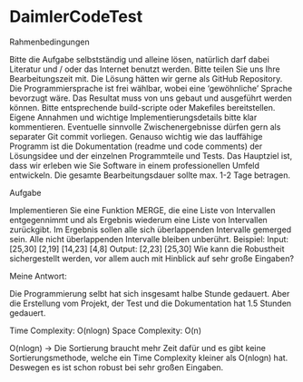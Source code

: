 # DaimlerCodeTest
Rahmenbedingungen

  Bitte die Aufgabe selbstständig und alleine lösen,
  natürlich darf dabei Literatur und / oder das Internet benutzt werden.
  Bitte teilen Sie uns Ihre Bearbeitungszeit mit.
  Die Lösung hätten wir gerne als GitHub Repository.
  Die Programmiersprache ist frei wählbar, wobei eine ‘gewöhnliche’ Sprache bevorzugt wäre.
  Das Resultat muss von uns gebaut und ausgeführt werden können. Bitte entsprechende build-scripte
  oder Makefiles bereitstellen.
  Eigene Annahmen und wichtige Implementierungsdetails bitte klar kommentieren.
  Eventuelle sinnvolle Zwischenergebnisse dürfen gern als separater Git commit vorliegen.
  Genauso wichtig wie das lauffähige Programm ist die Dokumentation (readme und code comments)
  der Lösungsidee und der einzelnen Programmteile und Tests.
  Das Hauptziel ist, dass wir erleben wie Sie Software in einem professionellen Umfeld entwickeln. Die
  gesamte Bearbeitungsdauer sollte max. 1-2 Tage betragen.
  
Aufgabe

  Implementieren Sie eine Funktion MERGE, die eine Liste von Intervallen entgegennimmt und als
  Ergebnis wiederum eine Liste von Intervallen zurückgibt. Im Ergebnis sollen alle sich überlappenden
  Intervalle gemerged sein. Alle nicht überlappenden Intervalle bleiben unberührt.
  Beispiel:
  Input: [25,30] [2,19] [14,23] [4,8]
  Output: [2,23] [25,30]
  Wie kann die Robustheit sichergestellt werden, vor allem auch mit Hinblick auf sehr große
  Eingaben?
  
Meine Antwort:

  Die Programmierung selbt hat sich insgesamt halbe Stunde gedauert. Aber die Erstellung vom Projekt, der Test und die Dokumentation hat 1.5 Stunden gedauert.
  
  Time Complexity: O(nlogn)
  Space Complexity: O(n)
  
  O(nlogn) -> Die Sortierung braucht mehr Zeit dafür und es gibt keine Sortierungsmethode, welche ein Time Complexity kleiner als O(nlogn) hat. Deswegen es ist schon 
  robust bei sehr großen Eingaben.
  
